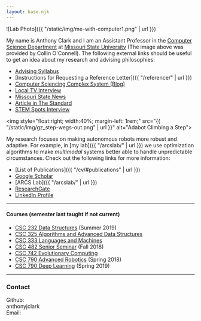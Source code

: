 ```yaml
---
layout: base.njk
---
```


![Lab Photo]({{ "/static/img/me-with-computer1.png" | url }})

My name is Anthony Clark and I am an Assistant Professor in the [Computer Science Department](https://computerscience.missouristate.edu/) at [Missouri State University](https://www.missouristate.edu/) (The image above was provided by Collin O'Connell). The following external links should be useful to get an idea about my research and advising philosophies:

- [Advising Syllabus](https://anthonyjclark.github.io/advising/)
- [Instructions for Requesting a Reference Letter]({{ "/reference/" | url }})
- [Computer Sciencing Complex System (Blog)](https://compusciencing.github.io)
- [Local TV Interview](https://www.ozarksfirst.com/kallie-koester/ozarks-fox-am-tech-news-with-kallie-05-16-19_20190516153826/2006264599)
- [Missouri State News](https://news.missouristate.edu/2019/04/25/midwest-problems-can-require-robot-solutions/)
- [Article in The Standard](http://www.the-standard.org/life/msu-professor-experimenting-with-tiny-robots/article_f53eb20c-91c9-11e7-970b-ff4b5618ba8b.html)
- [STEM Spots Interview](http://www.ksmu.org/post/computer-science-and-robots-interdisciplinary-bonanza#stream/0)

<img style="float:right; width:40%; margin-left: 1rem;" src="{{ "/static/img/gz_step-wegs-out.png" | url }}" alt="Adabot Climbing a Step">

My research focuses on making autonomous robots more robust and adaptive. For example, in [my lab]({{ "/arcslab/" | url }}) we use optimization algorithms to make *multimodal* systems better able to handle unpredictable circumstances. Check out the following links for more information:

- [List of Publications]({{ "/cv/#publications" | url }})
- [Google Scholar](https://scholar.google.com/citations?user=jXXsUekAAAAJ&hl=en)
- [ARCS Lab]({{ "/arcslab/" | url }})
- [ResearchGate](https://www.researchgate.net/profile/Anthony_Clark6)
- [LinkedIn Profile](https://www.linkedin.com/in/anthony-jclark/)

---

#### Courses (semester last taught if not current)

- [CSC 232 Data Structures](http://courses.missouristate.edu/anthonyclark/232/) (Summer 2019)
- [CSC 325 Algorithms and Advanced Data Structures](http://courses.missouristate.edu/anthonyclark/325/)
- [CSC 333 Languages and Machines](http://courses.missouristate.edu/anthonyclark/333/)
- [CSC 482 Senior Seminar](http://courses.missouristate.edu/anthonyclark/482/) (Fall 2018)
- [CSC 742 Evolutionary Computing](http://courses.missouristate.edu/anthonyclark/742/)
- [CSC 790 Advanced Robotics](http://courses.missouristate.edu/anthonyclark/790/) (Spring 2018)
- [CSC 790 Deep Learning](http://courses.missouristate.edu/anthonyclark/790dl/) (Spring 2019)

---

### Contact

<div class="flxgrid">

  <div class="flx-100">
    <div class="text-right contact-info">Github:</div>
    <span>anthonyjclark</span>
  </div>

  <div class="flx-100">
    <div class="text-right contact-info">Email:</div>
    <span id="email-insert"></span>
  </div>

</div>

<script language="JavaScript">
  var username = "AnthonyClark",
    domain = "MissouriState.edu";
    document.getElementById('email-insert').innerHTML =
      username + "@" + domain;
</script>
